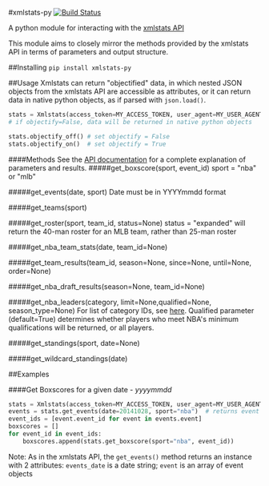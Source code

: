 #xmlstats-py
[![Build Status](https://travis-ci.org/dwelch2101/xmlstats-py.svg?branch=master)](https://travis-ci.org/dwelch2101/xmlstats-py)

A python module for interacting with the [xmlstats API](https://erikberg.com/api)

This module aims to closely mirror the methods provided by the xmlstats API in terms of parameters and output structure.


##Installing
```pip install xmlstats-py```

##Usage
Xmlstats can return "objectified" data, in which nested JSON objects from the xmlstats API are accessible as attributes, or it can return data in native python objects, as if parsed with ```json.load()```.

```python
stats = Xmlstats(access_token=MY_ACCESS_TOKEN, user_agent=MY_USER_AGENT, objectify=True)
# if objectify=False, data will be returned in native python objects

stats.objectify_off() # set objectify = False
stats.objectify_on()  # set objectify = True
```
####Methods
See the [API documentation](https://erikberg.com/api/methods) for a complete explanation of parameters and results.
#####get_boxscore(sport, event_id)
sport = "nba" or "mlb"

#####get_events(date, sport)
Date must be in YYYYmmdd format

#####get_teams(sport)

#####get_roster(sport, team_id, status=None)
status = "expanded" will return the 40-man roster for an MLB team, rather than 25-man roster

#####get_nba_team_stats(date, team_id=None)

#####get_team_results(team_id, season=None, since=None, until=None, order=None)

#####get_nba_draft_results(season=None, team_id=None)

#####get_nba_leaders(category, limit=None,qualified=None, season_type=None)
For list of category IDs, see [here](https://erikberg.com/api/methods/nba-leaders). Qualified parameter (default=True) determines whether players who meet NBA's minimum qualifications will be returned, or all players.

#####get_standings(sport, date=None)

#####get_wildcard_standings(date)


##Examples

####Get Boxscores for a given date -  *yyyymmdd*

```python
stats = Xmlstats(access_token=MY_ACCESS_TOKEN, user_agent=MY_USER_AGENT)
events = stats.get_events(date=20141028, sport="nba")  # returns event objects for all nba events on given date
event_ids = [event.event_id for event in events.event]
boxscores = []
for event_id in event_ids:
    boxscores.append(stats.get_boxscore(sport="nba", event_id))
```
Note: As in the xmlstats API, the `get_events()` method returns an instance with 2 attributes: `events_date` is a date string; `event` is an array of event objects